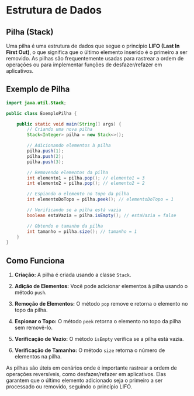 # Estrutura de Dados

## Pilha (Stack)

Uma pilha é uma estrutura de dados que segue o princípio **LIFO (Last In First Out)**, o que significa que o último elemento inserido é o primeiro a ser removido. As pilhas são frequentemente usadas para rastrear a ordem de operações ou para implementar funções de desfazer/refazer em aplicativos.

## Exemplo de Pilha

```java
import java.util.Stack;

public class ExemploPilha {

    public static void main(String[] args) {
        // Criando uma nova pilha
        Stack<Integer> pilha = new Stack<>();

        // Adicionando elementos à pilha
        pilha.push(1);
        pilha.push(2);
        pilha.push(3);

        // Removendo elementos da pilha
        int elemento1 = pilha.pop(); // elemento1 = 3
        int elemento2 = pilha.pop(); // elemento2 = 2

        // Espiando o elemento no topo da pilha
        int elementoDoTopo = pilha.peek(); // elementoDoTopo = 1

        // Verificando se a pilha está vazia
        boolean estaVazia = pilha.isEmpty(); // estaVazia = false

        // Obtendo o tamanho da pilha
        int tamanho = pilha.size(); // tamanho = 1
    }
}
```

## Como Funciona

1. **Criação:** A pilha é criada usando a classe `Stack`.

2. **Adição de Elementos:** Você pode adicionar elementos à pilha usando o método `push`.

3. **Remoção de Elementos:** O método `pop` remove e retorna o elemento no topo da pilha.

4. **Espionar o Topo:** O método `peek` retorna o elemento no topo da pilha sem removê-lo.

5. **Verificação de Vazio:** O método `isEmpty` verifica se a pilha está vazia.

6. **Verificação de Tamanho:** O método `size` retorna o número de elementos na pilha.

As pilhas são úteis em cenários onde é importante rastrear a ordem de operações reversíveis, como desfazer/refazer em aplicativos. Elas garantem que o último elemento adicionado seja o primeiro a ser processado ou removido, seguindo o princípio LIFO.

